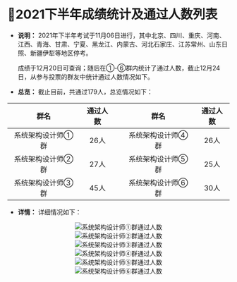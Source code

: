﻿# :clap:2021下半年成绩统计及通过人数列表

- **说明：** 2021年下半年考试于11月06日进行，其中北京、四川、重庆、河南、江西、青海、甘肃、宁夏、黑龙江、内蒙古、河北石家庄、江苏常州、山东日照、新疆伊犁等地区停考。

  成绩于12月20日可查询；随后在①-⑥群内统计了通过人数，截止12月24日，从参与投票的群友中统计通过人数情况如下。 

- **总览：** 截止目前，共通过179人，总览情况如下：

|        群名       | 通过人数 |   |        群名       | 通过人数 |
|:-----------------:|:--------:|---|:-----------------:|:--------:|
| 系统架构设计师①群 |   26人   |   | 系统架构设计师④群 |   26人   |
| 系统架构设计师②群 |   27人   |   | 系统架构设计师⑤群 |   25人   |
| 系统架构设计师③群 |   45人   |   | 系统架构设计师⑥群 |   30人   |

- **详情：** 详细情况如下：

<div align="center">
  <kbd>
      <img src="https://github.com/xxlllq/system_architect/blob/master/%E7%BE%A4%E9%80%9A%E8%BF%87%E4%BA%BA%E6%95%B0/2021%E4%B8%8B%E5%8D%8A%E5%B9%B4/qq1-1.png" title="系统架构设计师①群通过人数" />
    </kbd>
   </div>
   <div align="center">
  <kbd>
          <img src="https://github.com/xxlllq/system_architect/blob/master/%E7%BE%A4%E9%80%9A%E8%BF%87%E4%BA%BA%E6%95%B0/2021%E4%B8%8B%E5%8D%8A%E5%B9%B4/qq2-1.png" title="系统架构设计师②群通过人数" />
    </kbd>
   </div>
      <div align="center">
  <kbd>
          <img src="https://github.com/xxlllq/system_architect/blob/master/%E7%BE%A4%E9%80%9A%E8%BF%87%E4%BA%BA%E6%95%B0/2021%E4%B8%8B%E5%8D%8A%E5%B9%B4/qq3-1.png" title="系统架构设计师③群通过人数" />
    </kbd>
   </div>
      <div align="center">
  <kbd>
          <img src="https://github.com/xxlllq/system_architect/blob/master/%E7%BE%A4%E9%80%9A%E8%BF%87%E4%BA%BA%E6%95%B0/2021%E4%B8%8B%E5%8D%8A%E5%B9%B4/qq4-1.png" title="系统架构设计师④群通过人数" />
    </kbd>
   </div>
      <div align="center">
  <kbd>
          <img src="https://github.com/xxlllq/system_architect/blob/master/%E7%BE%A4%E9%80%9A%E8%BF%87%E4%BA%BA%E6%95%B0/2021%E4%B8%8B%E5%8D%8A%E5%B9%B4/qq5-1.png" title="系统架构设计师⑤群通过人数" />
    </kbd>
   </div>
      <div align="center">
  <kbd>
          <img src="https://github.com/xxlllq/system_architect/blob/master/%E7%BE%A4%E9%80%9A%E8%BF%87%E4%BA%BA%E6%95%B0/2021%E4%B8%8B%E5%8D%8A%E5%B9%B4/qq6-1.png" title="系统架构设计师⑥群通过人数" />
    </kbd>
   </div>
